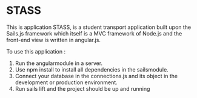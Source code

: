 # STASS

This is application STASS, is a student transport application built upon the Sails.js framework which itself is a MVC framework of Node.js and the front-end view is written in angular.js.

To use this application : 
1. Run the angularmodule in a server.
2. Use npm install to install all dependencies in the sailsmodule.
3. Connect your database in the connections.js and its object in the development or production environment.
4. Run sails lift and the project should be up and running
